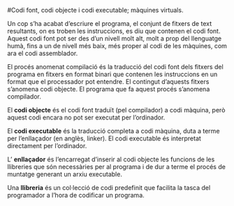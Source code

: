 #Codi font, codi objecte i codi executable; màquines virtuals.  

Un cop s’ha acabat d’escriure el programa, el conjunt de fitxers de text
resultants, on es troben les instruccions, es diu que contenen el codi font.
Aquest codi font pot ser des d’un nivell molt alt, molt a prop del llenguatge
humà, fins a un de nivell més baix, més proper al codi de les màquines, com
ara el codi assemblador.

El procés anomenat compilació és la traducció del codi font dels fitxers del
programa en fitxers en format binari que contenen les instruccions en un format 
que el processador pot entendre. El contingut d’aquests fitxers s’anomena codi
objecte. El programa que fa aquest procés s’anomena compilador.

El __codi objecte__ és el codi font traduït (pel compilador) a codi màquina, però
aquest codi encara no pot ser executat per l’ordinador.

El __codi executable__ és la traducció completa a codi màquina, duta a terme per
l’enllaçador (en anglès, linker). El codi executable és interpretat directament
per l’ordinador.

L’ __enllaçador__ és l’encarregat d’inserir al codi objecte les funcions de les llibreries
que són necessàries per al programa i de dur a terme el procés de muntatge
generant un arxiu executable.

Una __llibreria__ és un col·lecció de codi predefinit que facilita la tasca del programador
a l’hora de codificar un programa.
